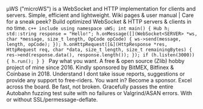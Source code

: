 µWS ("microWS") is a WebSocket and HTTP implementation for clients and servers. Simple, efficient and lightweight. Wiki pages & user manual | Care for a sneak peek? Build optimized WebSocket & HTTP servers & clients in no time. ```c++ include using namespace uWS; int main() { Hub h; std::string response = "Hello!"; h.onMessage([](WebSocket<SERVER> *ws, char *message, size_t length, OpCode opCode) { ws->send(message, length, opCode); }); h.onHttpRequest([&](HttpResponse *res, HttpRequest req, char *data, size_t length, size_t remainingBytes) { res->end(response.data(), response.length()); }); if (h.listen(3000)) { h.run(); } } ``` Pay what you want. A free & open source (Zlib) hobby project of mine since 2016. Kindly sponsored by BitMEX, Bitfinex & Coinbase in 2018. Understand I dont take issue reports, suggestions or provide any support to free-riders. You want in? Become a sponsor. Excel across the board. Be fast, not broken. Gracefully passes the entire Autobahn fuzzing test suite with no failures or Valgrind/ASAN errors. With or without SSL/permessage-deflate.